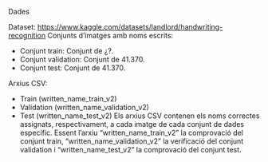 Dades

Dataset: https://www.kaggle.com/datasets/landlord/handwriting-recognition
Conjunts d’imatges amb noms escrits:
-	Conjunt train: Conjunt de ¿?.
-	Conjunt validation: Conjunt de 41.370.
-	Conjunt test: Conjunt de 41.370.

Arxius CSV:
-	Train (written_name_train_v2)
-	Validation (written_name_validation_v2)
-	Test (written_name_test_v2)
Els arxius CSV contenen els noms correctes assignats, respectivament, a cada imatge de cada conjunt de dades específic. Essent l’arxiu “written_name_train_v2” la comprovació del conjunt train, “written_name_validation_v2” la verificació del conjunt validation i “written_name_test_v2” la comprovació del conjunt test.
